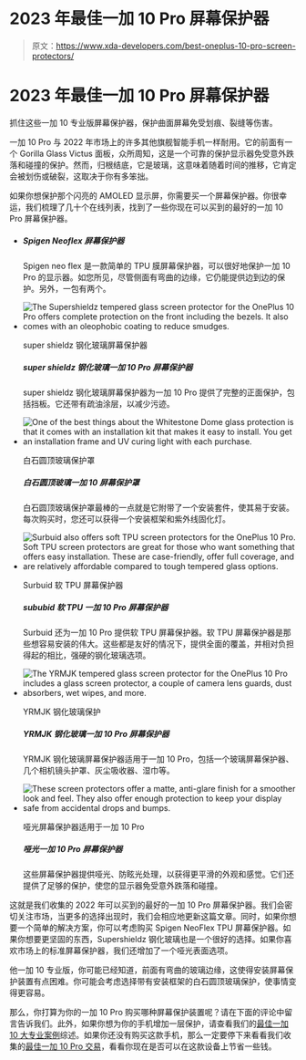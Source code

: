 # 2023 年最佳一加 10 Pro 屏幕保护器

> 原文：<https://www.xda-developers.com/best-oneplus-10-pro-screen-protectors/>

# 2023 年最佳一加 10 Pro 屏幕保护器

抓住这些一加 10 专业版屏幕保护器，保护曲面屏幕免受划痕、裂缝等伤害。

一加 10 Pro 与 2022 年市场上的许多其他旗舰智能手机一样耐用。它的前面有一个 Gorilla Glass Victus 面板，众所周知，这是一个可靠的保护显示器免受意外跌落和碰撞的保护。然而，归根结底，它是玻璃，这意味着随着时间的推移，它肯定会被划伤或破裂，这取决于你有多笨拙。

如果你想保护那个闪亮的 AMOLED 显示屏，你需要买一个屏幕保护器。你很幸运，我们梳理了几十个在线列表，找到了一些你现在可以买到的最好的一加 10 Pro 屏幕保护器。

*   ##### Spigen Neoflex 屏幕保护器

    Spigen neo flex 是一款简单的 TPU 膜屏幕保护器，可以很好地保护一加 10 Pro 的显示器。如您所见，尽管侧面有弯曲的边缘，它仍能提供边到边的保护。另外，一包有两个。

*   <picture>![The Supershieldz tempered glass screen protector for the OnePlus 10 Pro offers complete protection on the front including the bezels. It also comes with an oleophobic coating to reduce smudges.](img/350d27125a40c3fda24d4d576cadba43.png)</picture>

    super shieldz 钢化玻璃屏幕保护器

    ##### super shieldz 钢化玻璃一加 10 Pro 屏幕保护器

    super shieldz 钢化玻璃屏幕保护器为一加 10 Pro 提供了完整的正面保护，包括挡板。它还带有疏油涂层，以减少污迹。

*   <picture>![One of the best things about the Whitestone Dome glass protection is that it comes with an installation kit that makes it easy to install. You get an installation frame and UV curing light with each purchase.](img/c3254cc0e54411b06ba467198e7d3a5e.png)</picture>

    白石圆顶玻璃保护罩

    ##### 白石圆顶玻璃一加 10 屏幕保护罩

    白石圆顶玻璃保护罩最棒的一点就是它附带了一个安装套件，使其易于安装。每次购买时，您还可以获得一个安装框架和紫外线固化灯。

*   <picture>![Surbuid also offers soft TPU screen protectors for the OnePlus 10 Pro. Soft TPU screen protectors are great for those who want something that offers easy installation. These are case-friendly, offer full coverage, and are relatively affordable compared to tough tempered glass options.](img/35449dd979603517a046790c5684bbd4.png)</picture>

    Surbuid 软 TPU 屏幕保护器

    ##### sububid 软 TPU 一加 10 Pro 屏幕保护器

    Surbuid 还为一加 10 Pro 提供软 TPU 屏幕保护器。软 TPU 屏幕保护器是那些想容易安装的伟大。这些都是友好的情况下，提供全面的覆盖，并相对负担得起的相比，强硬的钢化玻璃选项。

*   <picture>![The YRMJK tempered glass screen protector for the OnePlus 10 Pro includes a glass screen protector, a couple of camera lens guards, dust absorbers, wet wipes, and more.](img/dbc727aab43eeb2bfbeb93e354650ee2.png)</picture>

    YRMJK 钢化玻璃保护

    ##### YRMJK 钢化玻璃一加 10 Pro 屏幕保护器

    YRMJK 钢化玻璃屏幕保护器适用于一加 10 Pro，包括一个玻璃屏幕保护器、几个相机镜头护罩、灰尘吸收器、湿巾等。

*   <picture>![These screen protectors offer a matte, anti-glare finish for a smoother look and feel. They also offer enough protection to keep your display safe from accidental drops and bumps.](img/cc40ae4abbadf24b3aa7b4a1ecd07819.png)</picture>

    哑光屏幕保护器适用于一加 10 Pro

    ##### 哑光一加 10 Pro 屏幕保护器

    这些屏幕保护器提供哑光、防眩光处理，以获得更平滑的外观和感觉。它们还提供了足够的保护，使您的显示器免受意外跌落和碰撞。

这就是我们收集的 2022 年可以买到的最好的一加 10 Pro 屏幕保护器。我们会密切关注市场，当更多的选择出现时，我们会相应地更新这篇文章。同时，如果你想要一个简单的解决方案，你可以考虑购买 Spigen NeoFlex TPU 屏幕保护器。如果你想要更坚固的东西，Supershieldz 钢化玻璃也是一个很好的选择。如果你喜欢市场上的标准屏幕保护器，我们还增加了一个哑光表面选项。

他一加 10 专业版，你可能已经知道，前面有弯曲的玻璃边缘，这使得安装屏幕保护装置有点困难。你可能会考虑选择带有安装框架的白石圆顶玻璃保护，使事情变得更容易。

那么，你打算为你的一加 10 Pro 购买哪种屏幕保护装置呢？请在下面的评论中留言告诉我们。此外，如果你想为你的手机增加一层保护，请查看我们的[最佳一加 10 大专业案例](https://www.xda-developers.com/best-oneplus-10-pro-cases/)综述。如果你还没有购买这款手机，那么一定要停下来看看我们收集的[最佳一加 10 Pro 交易](https://www.xda-developers.com/best-oneplus-10-pro-deals/)，看看你现在是否可以在这款设备上节省一些钱。